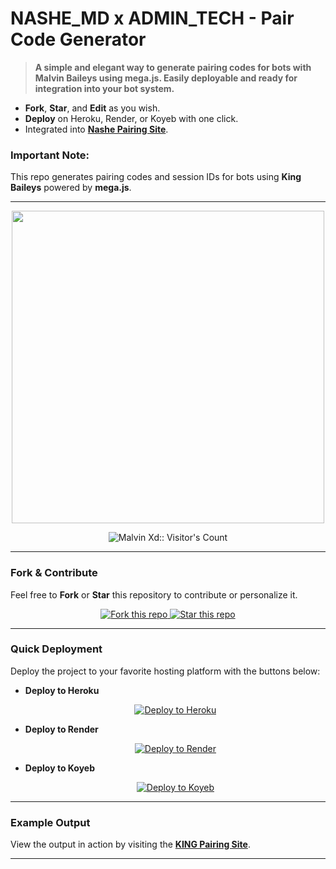 # NASHE_MD x ADMIN_TECH - Pair Code Generator
> **A simple and elegant way to generate pairing codes for bots with Malvin Baileys using mega.js. Easily deployable and ready for integration into your bot system.**

- **Fork**, **Star**, and **Edit** as you wish.
- **Deploy** on Heroku, Render, or Koyeb with one click.
- Integrated into **[Nashe Pairing Site](https://pairing.ech.web.id)**. 

### **Important Note:**
This repo generates pairing codes and session IDs for bots using **King Baileys** powered by **mega.js**.

---

<p align="center">
   <a href="https://github.com/KingZord263">
    <img src="https://i.imgur.com/teQzVR1.jpeg" width="500">
   </a>
</p>

<p align="center">
   <img src="https://profile-counter.glitch.me/{XdKing2}/count.svg" alt="Malvin Xd:: Visitor's Count" />
</p>

---

### **Fork & Contribute**
Feel free to **Fork** or **Star** this repository to contribute or personalize it.

<p align="center">
  <a href="https://github.com/KingZord263/NASHE_MD_SESSIONS/fork">
    <img alt="Fork this repo" src="https://img.shields.io/badge/Fork%20This%20Repo-black?style=for-the-badge&logo=github&logoColor=white" />
  </a>
  <a href="https://github.com/KingZord263/NASHE_MD_SESSIONS/stargazers">
    <img alt="Star this repo" src="https://img.shields.io/github/stars/Kingzord263/NASHE_MD_SESSIONS?style=for-the-badge&logo=github&logoColor=white" />
  </a>
</p>

---

### **Quick Deployment**
Deploy the project to your favorite hosting platform with the buttons below:

- **Deploy to Heroku**
  <p align="center">
    <a href="https://dashboard.heroku.com/new?template=https://github.com/KINGZORD263/NASHE_MD_SESSIONS" target="_blank">
      <img alt="Deploy to Heroku" src="https://img.shields.io/badge/Deploy%20to%20Heroku-black?style=for-the-badge&logo=heroku&logoColor=white" />
    </a>
  </p>

- **Deploy to Render**
  <p align="center">
    <a href="https://dashboard.render.com" target="_blank">
      <img alt="Deploy to Render" src="https://img.shields.io/badge/Deploy%20to%20Render-black?style=for-the-badge&logo=render&logoColor=white" />
    </a>
  </p>

- **Deploy to Koyeb**
  <p align="center">
    <a href="https://app.koyeb.com" target="_blank">
      <img alt="Deploy to Koyeb" src="https://img.shields.io/badge/Deploy%20to%20Koyeb-black?style=for-the-badge&logo=koyeb&logoColor=white" />
    </a>
  </p>

---

### **Example Output**
View the output in action by visiting the **[KING Pairing Site](https://pairing.gh.web.id)**.

---
